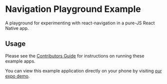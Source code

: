 # Navigation Playground Example

A playground for experimenting with react-navigation in a pure-JS React Native
app.

## Usage

Please see the
[Contributors Guide](https://github.com/react-community/react-navigation/blob/master/docs/guides/Contributors.md#development)
for instructions on running these example apps.

You can view this example application directly on your phone by visiting
[our expo demo](https://exp.host/@react-navigation/NavigationPlayground).
